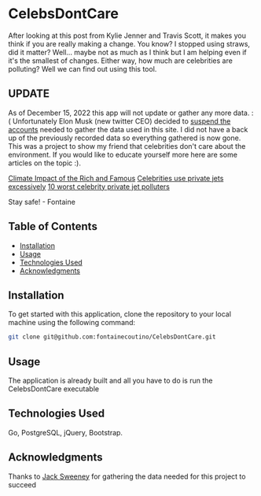 # CelebsDontCare

After looking at this post from Kylie Jenner and Travis Scott, it 
makes you think if you are really making a change. You know? I stopped 
using straws, did it matter? Well... maybe not as much as I think but I am 
helping even if it's the smallest of changes. Either way, how much are 
celebrities are polluting? Well we can find out using this tool.

## UPDATE

As of December 15, 2022 this app will not update or gather any more data. :( 
Unfortunately Elon Musk (new twitter CEO) decided to [suspend the accounts](https://fortune.com/2022/12/15/elon-musk-private-jet-twitter-account-suspended-free-speech-jack-sweeney/) 
needed to gather the data used in this site. I did not have a back up of the previously 
recorded data so everything gathered is now gone. This was a project to show my 
friend that celebrities don't care about the environment. If you would like to educate 
yourself more here are some articles on the topic :).

[Climate Impact of the Rich and Famous](https://time.com/6208632/celebrities-climate-impact-private-jets-yachts/)
[Celebrities use private jets excessively](https://www.washingtonpost.com/climate-environment/2022/08/02/taylor-swift-kylie-jenner-private-jet-emissions/)
[10 worst celebrity private jet polluters](https://www.wfla.com/entertainment-news/celebrity-news/these-celebrity-owned-jets-are-the-biggest-co2-polluters-2/)

Stay safe! - Fontaine

## Table of Contents

- [Installation](#installation)
- [Usage](#usage)
- [Technologies Used](#technologies-used)
- [Acknowledgments](#acknowledgments)

## Installation

To get started with this application, clone the repository to your local machine using the following command:

   ```bash
   git clone git@github.com:fontainecoutino/CelebsDontCare.git
   ```

## Usage

The application is already built and all you have to do is run the CelebsDontCare executable

## Technologies Used

Go, PostgreSQL, jQuery, Bootstrap.

## Acknowledgments

Thanks to [Jack Sweeney](https://github.com/Jxck-S) for gathering the data needed for this project to succeed
